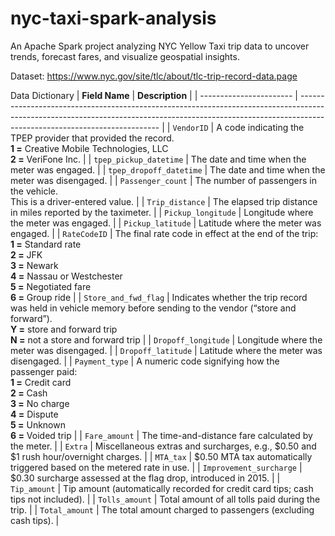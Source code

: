 # nyc-taxi-spark-analysis
An Apache Spark project analyzing NYC Yellow Taxi trip data to uncover trends, forecast fares, and visualize geospatial insights.

Dataset: https://www.nyc.gov/site/tlc/about/tlc-trip-record-data.page

Data Dictionary
| **Field Name**          | **Description**                                                                                                                                                                                         |
| ----------------------- | ------------------------------------------------------------------------------------------------------------------------------------------------------------------------------------------------------- |
| `VendorID`              | A code indicating the TPEP provider that provided the record. <br>**1 =** Creative Mobile Technologies, LLC <br>**2 =** VeriFone Inc.                                                                   |
| `tpep_pickup_datetime`  | The date and time when the meter was engaged.                                                                                                                                                           |
| `tpep_dropoff_datetime` | The date and time when the meter was disengaged.                                                                                                                                                        |
| `Passenger_count`       | The number of passengers in the vehicle. <br>This is a driver-entered value.                                                                                                                            |
| `Trip_distance`         | The elapsed trip distance in miles reported by the taximeter.                                                                                                                                           |
| `Pickup_longitude`      | Longitude where the meter was engaged.                                                                                                                                                                  |
| `Pickup_latitude`       | Latitude where the meter was engaged.                                                                                                                                                                   |
| `RateCodeID`            | The final rate code in effect at the end of the trip: <br>**1 =** Standard rate <br>**2 =** JFK <br>**3 =** Newark <br>**4 =** Nassau or Westchester <br>**5 =** Negotiated fare <br>**6 =** Group ride |
| `Store_and_fwd_flag`    | Indicates whether the trip record was held in vehicle memory before sending to the vendor (“store and forward”). <br>**Y =** store and forward trip <br>**N =** not a store and forward trip            |
| `Dropoff_longitude`     | Longitude where the meter was disengaged.                                                                                                                                                               |
| `Dropoff_latitude`      | Latitude where the meter was disengaged.                                                                                                                                                                |
| `Payment_type`          | A numeric code signifying how the passenger paid: <br>**1 =** Credit card <br>**2 =** Cash <br>**3 =** No charge <br>**4 =** Dispute <br>**5 =** Unknown <br>**6 =** Voided trip                        |
| `Fare_amount`           | The time-and-distance fare calculated by the meter.                                                                                                                                                     |
| `Extra`                 | Miscellaneous extras and surcharges, e.g., \$0.50 and \$1 rush hour/overnight charges.                                                                                                                  |
| `MTA_tax`               | \$0.50 MTA tax automatically triggered based on the metered rate in use.                                                                                                                                |
| `Improvement_surcharge` | \$0.30 surcharge assessed at the flag drop, introduced in 2015.                                                                                                                                         |
| `Tip_amount`            | Tip amount (automatically recorded for credit card tips; cash tips not included).                                                                                                                       |
| `Tolls_amount`          | Total amount of all tolls paid during the trip.                                                                                                                                                         |
| `Total_amount`          | The total amount charged to passengers (excluding cash tips).                                                                                                                                           |
